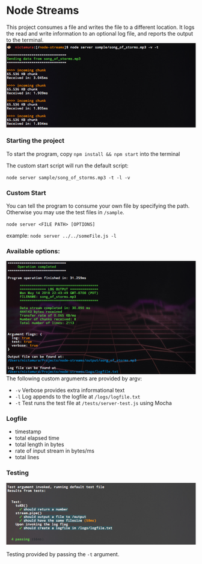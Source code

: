# Node Streams
This project consumes a file and writes the file to a different location. It logs the read and write information to an optional log file, and reports the output to the terminal.
![screen](https://raw.githubusercontent.com/nTamura/node-streams/master/img/screen1.png)

### Starting the project
To start the program, copy `npm install && npm start` into the terminal

The custom start script will run the default script:

`node server sample/song_of_storms.mp3 -t -l -v`

### Custom Start
You can tell the program to consume your own file by specifying the path. Otherwise you may use the test files in `/sample`.

`node server <FILE PATH> [OPTIONS]`

example: `node server ../../someFile.js -l`

### Available options:
![screen](https://raw.githubusercontent.com/nTamura/node-streams/master/img/screen2.png)
The following custom arguments are provided by argv:
- `-v` Verbose provides extra informational text
- `-l` Log appends to the logfile at `/logs/logfile.txt`
- `-t` Test runs the test file at `/tests/server-test.js` using Mocha

### Logfile
- timestamp
- total elapsed time
- total length in bytes
- rate of input stream in bytes/ms
- total lines

### Testing
![screen](https://raw.githubusercontent.com/nTamura/node-streams/master/img/screen3.png)

Testing provided by passing the `-t` argument.

